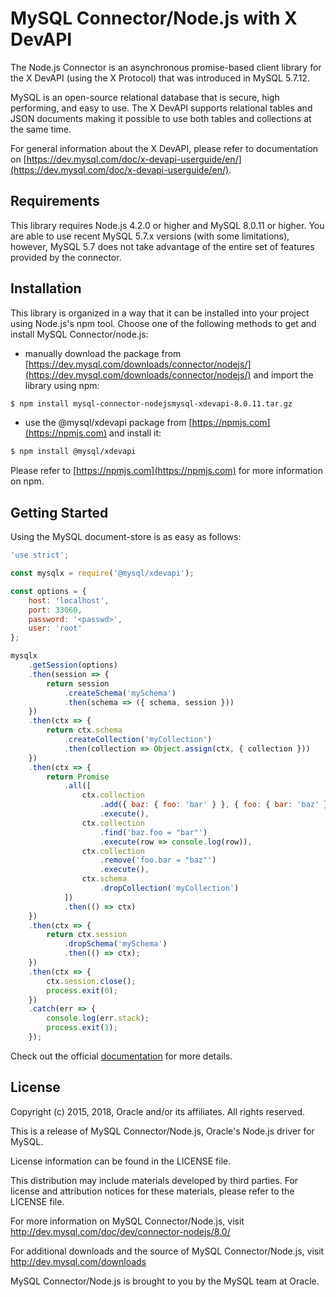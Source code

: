 # MySQL Connector/Node.js with X DevAPI

The Node.js Connector is an asynchronous promise-based client library for the X DevAPI (using the X Protocol) that was introduced in MySQL 5.7.12.

MySQL is an open-source relational database that is secure, high performing, and easy to use. The X DevAPI supports relational tables and JSON documents making it possible to use both tables and collections at the same time.

For general information about the X DevAPI, please refer to documentation on [https://dev.mysql.com/doc/x-devapi-userguide/en/](https://dev.mysql.com/doc/x-devapi-userguide/en/).

## Requirements

This library requires Node.js 4.2.0 or higher and MySQL 8.0.11 or higher. You are able to use recent MySQL 5.7.x versions (with some limitations), however, MySQL 5.7 does not take advantage of the entire set of features provided by the connector.

## Installation

This library is organized in a way that it can be installed into your project using Node.js's npm tool. Choose one of the following methods to get and install MySQL Connector/node.js:

* manually download the package from [https://dev.mysql.com/downloads/connector/nodejs/](https://dev.mysql.com/downloads/connector/nodejs/) and import the library using npm:
```sh
$ npm install mysql-connector-nodejsmysql-xdevapi-8.0.11.tar.gz
```
* use the @mysql/xdevapi package from [https://npmjs.com](https://npmjs.com) and install it:
```sh
$ npm install @mysql/xdevapi
```

Please refer to [https://npmjs.com](https://npmjs.com) for more information on npm.

## Getting Started

Using the MySQL document-store is as easy as follows:

```js
'use strict';

const mysqlx = require('@mysql/xdevapi');

const options = {
    host: 'localhost',
    port: 33060,
    password: '<passwd>',
    user: 'root'
};

mysqlx
    .getSession(options)
    .then(session => {
        return session
            .createSchema('mySchema')
            .then(schema => ({ schema, session }))
    })
    .then(ctx => {
        return ctx.schema
            .createCollection('myCollection')
            .then(collection => Object.assign(ctx, { collection }))
    })
    .then(ctx => {
        return Promise
            .all([
                ctx.collection
                    .add({ baz: { foo: 'bar' } }, { foo: { bar: 'baz' } })
                    .execute(),
                ctx.collection
                    .find('baz.foo = "bar"')
                    .execute(row => console.log(row)),
                ctx.collection
                    .remove('foo.bar = "baz"')
                    .execute(),
                ctx.schema
                    .dropCollection('myCollection')
            ])
            .then(() => ctx)
    })
    .then(ctx => {
        return ctx.session
            .dropSchema('mySchema')
            .then(() => ctx);
    })
    .then(ctx => {
        ctx.session.close();
        process.exit(0);
    })
    .catch(err => {
        console.log(err.stack);
        process.exit(1);
    });
```

Check out the official [documentation](https://dev.mysql.com/doc/dev/connector-nodejs/) for more details.

## License

Copyright (c) 2015, 2018, Oracle and/or its affiliates. All rights reserved.

This is a release of MySQL Connector/Node.js, Oracle's Node.js driver for MySQL.

License information can be found in the LICENSE file.

This distribution may include materials developed by third parties.
For license and attribution notices for these materials, please refer to the LICENSE file.

For more information on MySQL Connector/Node.js, visit
http://dev.mysql.com/doc/dev/connector-nodejs/8.0/

For additional downloads and the source of MySQL Connector/Node.js, visit
http://dev.mysql.com/downloads

MySQL Connector/Node.js is brought to you by the MySQL team at Oracle.
